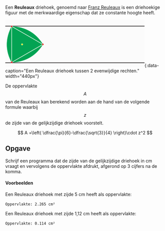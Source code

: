 Een **Reuleaux** driehoek, genoemd naar <a href="https://nl.wikipedia.org/wiki/Franz_Reuleaux" target="_blank">Franz Reuleaux</a> is een driehoekige figuur met de merkwaardige eigenschap dat ze constante hoogte heeft.

![Een Reuleaux driehoek tussen 2 evenwijdige rechten.](media/Reuleaux_triangle_roll.gif "Afbeelding door Ruleroll op Wikimedia."){:data-caption="Een Reuleaux driehoek tussen 2 evenwijdige rechten." width="440px"}

De oppervlakte $$A$$ van de Reuleaux kan berekend worden aan de hand van de volgende formule waarbij $$z$$ de zijde van de gelijkzijdige driehoek voorstelt.

$$
    A =\left( \dfrac{\pi}{6}-\dfrac{\sqrt{3}}{4} \right)\cdot z^2
$$

## Opgave
Schrijf een programma dat de zijde van de gelijkzijdige driehoek in cm vraagt en vervolgens de oppervlakte afdrukt, afgerond op 3 cijfers na de komma.

#### Voorbeelden
Een Reuleaux driehoek met zijde 5 cm heeft als oppervlakte:
```
Oppervlakte: 2.265 cm²
```

Een Reuleaux driehoek met zijde 1,12 cm heeft als oppervlakte:
```
Oppervlakte: 0.114 cm²
```